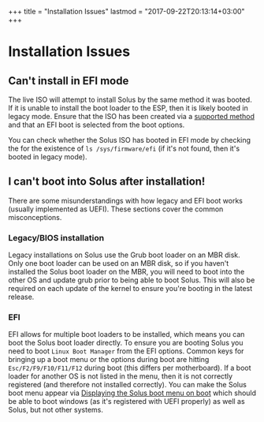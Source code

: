 +++
title = "Installation Issues"
lastmod = "2017-09-22T20:13:14+03:00"
+++
# Installation Issues

## Can't install in EFI mode

The live ISO will attempt to install Solus by the same method it was booted. If it is unable to install the boot loader to the ESP, then it is likely booted in legacy mode. Ensure that the ISO has been created via a [supported method](/articles/installation/preparing-to-install/en/) and that an EFI boot is selected from the boot options.

You can check whether the Solus ISO has booted in EFI mode by checking the for the existence of `ls /sys/firmware/efi` (if it's not found, then it's booted in legacy mode).

## I can't boot into Solus after installation!

There are some misunderstandings with how legacy and EFI boot works (usually implemented as UEFI). These sections cover the common misconceptions.

### Legacy/BIOS installation

Legacy installations on Solus use the Grub boot loader on an MBR disk. Only one boot loader can be used on an MBR disk, so if you haven't installed the Solus boot loader on the MBR, you will need to boot into the other OS and update grub prior to being able to boot Solus. This will also be required on each update of the kernel to ensure you're booting in the latest release.

### EFI

EFI allows for multiple boot loaders to be installed, which means you can boot the Solus boot loader directly. To ensure you are booting Solus you need to boot `Linux Boot Manager` from the EFI options. Common keys for bringing up a boot menu or the options during boot are hitting `Esc/F2/F9/F10/F11/F12` during boot (this differs per motherboard). If a boot loader for another OS is not listed in the menu, then it is not correctly registered (and therefore not installed correctly). You can make the Solus boot menu appear via [Displaying the Solus boot menu on boot](/articles/troubleshooting/boot-management/en/) which should be able to boot windows (as it's registered with UEFI properly) as well as Solus, but not other systems.
